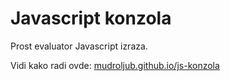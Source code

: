 # Javascript konzola

Prost evaluator Javascript izraza.

Vidi kako radi ovde: [mudroljub.github.io/js-konzola](https://mudroljub.github.io/js-konzola)
